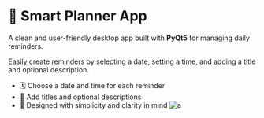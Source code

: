 # 🧠 Smart Planner App

A clean and user-friendly desktop app built with **PyQt5** for managing daily reminders.

Easily create reminders by selecting a date, setting a time, and adding a title and optional description. 

- 🗓 Choose a date and time for each reminder
- 📝 Add titles and optional descriptions
- 🎯 Designed with simplicity and clarity in mind
![a](https://github.com/user-attachments/assets/e7dc521c-ac4f-4af5-aae7-6b3e141e3809)
